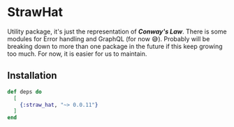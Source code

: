 # StrawHat

Utility package, it's just the representation of ***Conway's Law***. There
is some modules for Error handling and GraphQL (for now 😅). Probably will be
breaking down to more than one package in the future if this keep growing too
much. For now, it is easier for us to maintain.

## Installation

```elixir
def deps do
  [
    {:straw_hat, "~> 0.0.11"}
  ]
end
```
